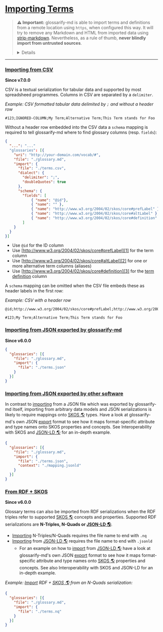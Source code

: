 # [Importing Terms](#importing-terms)

<!--
aliases: Import, importing, imports
-->

[strip-markdown]: https://npmjs.com/package/strip-markdown

> **⚠ Important:** glossarify-md is able to import terms and definitions from a remote location using `https`, when configured this way. It will try to remove any Markdown and HTML from imported data using [strip-markdown][strip-markdown]. Nevertheless, as a rule of thumb, **never blindly import from untrusted sources**.
>
> <details>
> Loading <strong>files from a remote location could enable a remote entity to embed malicious code</strong>, execute such code in the runtime context of glossarify-md or make glossarify-md embed it into <em>your</em> output files. <strong>Consider downloading files first and after review import them statically from within your project.</strong>

</details>

***

### [Importing from CSV](#importing-from-csv)

**Since v7.0.0**

CSV is a textual serialization for tabular data and supported by most spreadsheed programmes. Columns in CSV are separated by a `delimiter`.

*Example: CSV formatted tabular data delimited by `;` and without a header row*

```csv
#123;IGNORED-COLUMN;My Term;Alternative Term;This Term stands for Foo
```

Without a header row embedded into the CSV data a `schema` mapping is required to tell glossarify-md where to find glossary columns (resp. `fields`):

```json
{
  "...": "..."
  "glossaries": [{
    "uri": "http://your-domain.com/vocab/#",
    "file": "./glossary.md",
    "import": {
      "file": "./terms.csv",
      "dialect": {
        "delimiter": ";",
        "doubleQuotes": true
      },
      "schema": {
        "fields": [
            { "name": "@id"},
            { "name": "" },
            { "name": "http://www.w3.org/2004/02/skos/core#prefLabel" },
            { "name": "http://www.w3.org/2004/02/skos/core#altLabel" },
            { "name": "http://www.w3.org/2004/02/skos/core#definition" }
        ]
    }
  }
}]
```

*   Use `@id` for the ID column
*   Use [http://www.w3.org/2004/02/skos/core#prefLabel][1] for the term column
*   Use [http://www.w3.org/2004/02/skos/core#altLabel][2] for one or more alternative term columns (aliases)
*   Use [http://www.w3.org/2004/02/skos/core#definition][3] for the [term definition][4] column

A `schema` mapping can be omitted when the CSV file embeds these as header labels in the first row:

*Example: CSV with a header row*

```csv
@id;http://www.w3.org/2004/02/skos/core#prefLabel;http://www.w3.org/2004/02/skos/core#altLabel;http://www.w3.org/2004/02/skos/core#definition

#123;My Term;Alternative Term;This Term stands for Foo
```

### [Importing from JSON exported by glossarify-md](#importing-from-json-exported-by-glossarify-md)

**Since v6.0.0**

```json
{
  "glossaries": [{
    "file": "./glossary.md",
    "import": {
      "file": "./terms.json"
    }
  }]
}
```

### [Importing from JSON exported by other software](#importing-from-json-exported-by-other-software)

In contrast to [importing][5] from a JSON file which was exported by glossarify-md itself, importing from arbitrary data models and JSON serializations is likely to require mappings onto [SKOS 🌎][6] types. Have a look at glossarify-md's own JSON [export][7] format to see how it maps format-specific attribute and type names onto SKOS properties and concepts. See Interoperability with SKOS and [JSON-LD 🌎][8] for an in-depth example.

```json
{
  "glossaries": [{
    "file": "./glossary.md",
    "import": {
      "file": "./terms.json",
      "context": "./mapping.jsonld"
    }
  }]
}
```

### [From RDF + SKOS](#from-rdf--skos)

**Since v6.0.0**

Glossary terms can also be imported from RDF serializations when the RDF triples refer to supported [SKOS 🌎][6] concepts and properties. Supported RDF serializations are **N-Triples, N-Quads or [JSON-LD 🌎][8]**.

*   [Importing][5] N-Triples/N-Quads requires the file name to end with `.nq`
*   [Importing][5] from [JSON-LD 🌎][8] requires the file name to end with `.jsonld`
    *   For an example on how to [import][5] from [JSON-LD 🌎][8] have a look at glossarify-md's own JSON [export][7] format to see how it maps format-specific attribute and type names onto [SKOS 🌎][6] properties and concepts. See also Interoperability with SKOS and JSON-LD for an in-depth example.

*Example: [Import][5] RDF + [SKOS 🌎][6] from an N-Quads serialization:*

```json
{
  "glossaries": [{
    "file": "./glossary.md",
    "import": {
      "file": "./terms.nq"
    }
  }]
}
```

[1]: http://www.w3.org/2004/02/skos/core#prefLabel

[2]: http://www.w3.org/2004/02/skos/core#altLabel

[3]: http://www.w3.org/2004/02/skos/core#definition

[4]: https://github.com/about-code/glossarify-md/blob/master/doc/glossary.md#term-definition "A term definition is, technically, the phrase of a heading in a Markdown file which was configured to be a glossary file."

[5]: https://github.com/about-code/glossarify-md/blob/master/doc/import.md#importing-terms "⚠ Important: glossarify-md is able to import terms and definitions from a remote location using https, when configured this way."

[6]: http://w3.org/skos/ "With the Simple Knowledge Organization System (SKOS) the World Wide Web Consortium (W3C) has standardized a (meta-)vocabulary which is suited and intended for modeling Simple Knowledge Organization Systems such as Glossaries, Thesauri, Taxonomies or Word Nets."

[7]: https://github.com/about-code/glossarify-md/blob/master/doc/export.md#export "Since v6.0.0 Exporting makes glossarify-md generate and write a structured representation of a markdown glossary to the output directory."

[8]: https://json-ld.org "JSON-LD is a standardized JSON document format for mapping system-specific terms of a JSON-based data format to well-know terms from public vocabularies."
